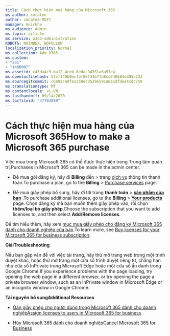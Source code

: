 ```yaml
---
title: Cách thực hiện mua hàng của Microsoft 365
ms.author: cmcatee
author: cmcatee-MSFT
manager: mnirkhe
ms.audience: Admin
ms.topic: article
ms.service: o365-administration
ROBOTS: NOINDEX, NOFOLLOW
localization_priority: Normal
ms.collection: Adm_O365
ms.custom:
- "531"
- "1400007"
ms.assetid: c45da4c9-ba12-4ceb-8eda-94331a6a97e4
ms.openlocfilehash: 57cf149b0ecfaf06f34b7fb8cd746584e305a232
ms.sourcegitcommit: c6692ce0fa1358ec3529e59ca0ecdfdea4cdc759
ms.translationtype: MT
ms.contentlocale: vi-VN
ms.lasthandoff: 09/14/2020
ms.locfileid: "47703899"
---
```

# <a name="how-to-make-a-microsoft-365-purchase"></a><span data-ttu-id="a5deb-102">Cách thực hiện mua hàng của Microsoft 365</span><span class="sxs-lookup"><span data-stu-id="a5deb-102">How to make a Microsoft 365 purchase</span></span>

<span data-ttu-id="a5deb-103">Việc mua trong Microsoft 365 có thể được thực hiện trong Trung tâm quản trị.</span><span class="sxs-lookup"><span data-stu-id="a5deb-103">Purchases in Microsoft 365 can be made in the admin center.</span></span>
  
- <span data-ttu-id="a5deb-104">Để mua gói đăng ký, hãy đi **Billing** đến \> trang [dịch vụ](https://go.microsoft.com/fwlink/p/?linkid=868433) thông tin thanh toán.</span><span class="sxs-lookup"><span data-stu-id="a5deb-104">To purchase a plan, go to the **Billing** \> [Purchase services](https://go.microsoft.com/fwlink/p/?linkid=868433) page.</span></span>

- <span data-ttu-id="a5deb-105">Để mua giấy phép bổ sung, hãy đi tới trang **thanh toán** \> **[sản phẩm của bạn](https://go.microsoft.com/fwlink/p/?linkid=842054)** .</span><span class="sxs-lookup"><span data-stu-id="a5deb-105">To purchase additional licenses, go to the **Billing** \> **[Your products](https://go.microsoft.com/fwlink/p/?linkid=842054)** page.</span></span> <span data-ttu-id="a5deb-106">Chọn đăng ký mà bạn muốn thêm giấy phép vào, rồi chọn **thêm/loại bỏ giấy phép**.</span><span class="sxs-lookup"><span data-stu-id="a5deb-106">Choose the subscription that you want to add licenses to, and then select **Add/Remove licenses**.</span></span>
  
<span data-ttu-id="a5deb-107">Để tìm hiểu thêm, hãy xem [mục mua giấy phép cho đăng ký Microsoft 365 dành cho doanh nghiệp của bạn](https://docs.microsoft.com/microsoft-365/commerce/licenses/buy-licenses).</span><span class="sxs-lookup"><span data-stu-id="a5deb-107">To learn more, see [Buy licenses for your Microsoft 365 for business subscription](https://docs.microsoft.com/microsoft-365/commerce/licenses/buy-licenses).</span></span>

<span data-ttu-id="a5deb-108">**Giải**</span><span class="sxs-lookup"><span data-stu-id="a5deb-108">**Troubleshooting**</span></span>

<span data-ttu-id="a5deb-109">Nếu bạn gặp vấn đề với việc tải trang, hãy thử mở trang web trong một trình duyệt khác, hoặc thử mở trang một cửa sổ trình duyệt riêng tư, chẳng hạn như cửa sổ InPrivate trong Microsoft Edge hoặc một cửa sổ ẩn danh trong Google Chrome.</span><span class="sxs-lookup"><span data-stu-id="a5deb-109">If you experience problems with the page loading, try opening the web page in a different browser, or try opening the page a private browser window, such as an InPrivate window in Microsoft Edge or an incognito window in Google Chrome.</span></span>

<span data-ttu-id="a5deb-110">**Tài nguyên bổ sung**</span><span class="sxs-lookup"><span data-stu-id="a5deb-110">**Additional Resources**</span></span>
  
- [<span data-ttu-id="a5deb-111">Gán giấy phép cho người dùng trong Microsoft 365 dành cho doanh nghiệp</span><span class="sxs-lookup"><span data-stu-id="a5deb-111">Assign licenses to users in Microsoft 365 for business</span></span>](https://docs.microsoft.com/microsoft-365/admin/add-users/add-users)

- [<span data-ttu-id="a5deb-112">Hủy Microsoft 365 dành cho doanh nghiệp</span><span class="sxs-lookup"><span data-stu-id="a5deb-112">Cancel Microsoft 365 for Business</span></span>](https://docs.microsoft.com/microsoft-365/commerce/subscriptions/cancel-your-subscription)
